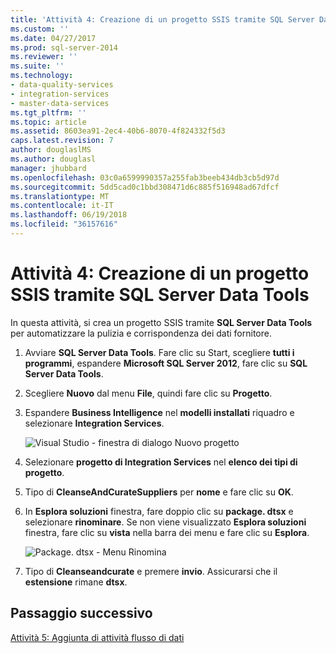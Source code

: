 ```yaml
---
title: 'Attività 4: Creazione di un progetto SSIS tramite SQL Server Data Tools | Documenti Microsoft'
ms.custom: ''
ms.date: 04/27/2017
ms.prod: sql-server-2014
ms.reviewer: ''
ms.suite: ''
ms.technology:
- data-quality-services
- integration-services
- master-data-services
ms.tgt_pltfrm: ''
ms.topic: article
ms.assetid: 8603ea91-2ec4-40b6-8070-4f824332f5d3
caps.latest.revision: 7
author: douglaslMS
ms.author: douglasl
manager: jhubbard
ms.openlocfilehash: 03c0a6599990357a255fab3beeb434db3cb5d97d
ms.sourcegitcommit: 5dd5cad0c1bbd308471d6c885f516948ad67dfcf
ms.translationtype: MT
ms.contentlocale: it-IT
ms.lasthandoff: 06/19/2018
ms.locfileid: "36157616"
---
```

# <a name="task-4-creating-an-ssis-project-using-sql-server-data-tools"></a>Attività 4: Creazione di un progetto SSIS tramite SQL Server Data Tools
  In questa attività, si crea un progetto SSIS tramite **SQL Server Data Tools** per automatizzare la pulizia e corrispondenza dei dati fornitore.  
  
1.  Avviare **SQL Server Data Tools**. Fare clic su Start, scegliere **tutti i programmi**, espandere **Microsoft SQL Server 2012**, fare clic su **SQL Server Data Tools**.  
  
2.  Scegliere **Nuovo** dal menu **File**, quindi fare clic su **Progetto**.  
  
3.  Espandere **Business Intelligence** nel **modelli installati** riquadro e selezionare **Integration Services**.  
  
     ![Visual Studio - finestra di dialogo Nuovo progetto](../../2014/tutorials/media/et-creatinganssisprojectusingsqlsdt-01.jpg "Visual Studio - finestra di dialogo Nuovo progetto")  
  
4.  Selezionare **progetto di Integration Services** nel **elenco dei tipi di progetto**.  
  
5.  Tipo di **CleanseAndCurateSuppliers** per **nome** e fare clic su **OK**.  
  
6.  In **Esplora soluzioni** finestra, fare doppio clic su **package. dtsx** e selezionare **rinominare**. Se non viene visualizzato **Esplora soluzioni** finestra, fare clic su **vista** nella barra dei menu e fare clic su **Esplora**.  
  
     ![Package. dtsx - Menu Rinomina](../../2014/tutorials/media/et-creatinganssisprojectusingsqlsdt-02.jpg "package. dtsx - Menu Rinomina")  
  
7.  Tipo di **Cleanseandcurate** e premere **invio**. Assicurarsi che il **estensione** rimane **dtsx**.  
  
## <a name="next-step"></a>Passaggio successivo  
 [Attività 5: Aggiunta di attività flusso di dati](task-5-adding-data-flow-task.md)  
  
  